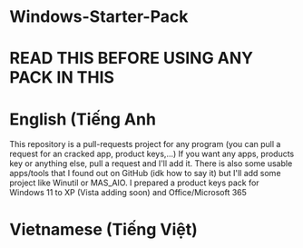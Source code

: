 # Windows-Starter-Pack
# READ THIS BEFORE USING ANY PACK IN THIS

# English (Tiếng Anh
This repository is a pull-requests project for any program (you can pull a request for an cracked app, product keys,...)
If you want any apps, products key or anything else, pull a request and I'll add it.
There is also some usable apps/tools that I found out on GitHub (idk how to say it) but I'll add some project like Winutil or MAS_AIO.
I prepared a product keys pack for Windows 11 to XP (Vista adding soon) and Office/Microsoft 365

# Vietnamese (Tiếng Việt)
